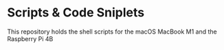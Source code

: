 # Scripts & Code Sniplets
This repository holds the shell scripts for the macOS MacBook M1 and the Raspberry Pi 4B
